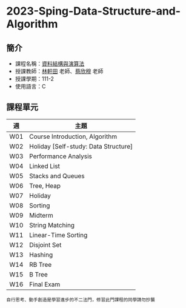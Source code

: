 # 2023-Sping-Data-Structure-and-Algorithm
## 簡介
* 課程名稱：[資料結構與演算法](https://coursemap.aca.ntu.edu.tw/course_map_all/course.php?code=902+10750)
* 授課教師：[林軒田](https://www.csie.ntu.edu.tw/~htlin/) 老師、[蔡欣穆](https://www.csie.ntu.edu.tw/~hsinmu/site/) 老師
* 授課學期：111-2
* 使用語言：C

## 課程單元
|週|主題|
|----|----|
|W01|Course Introduction, Algorithm|
|W02|Holiday [Self-study: Data Structure]|
|W03|Performance Analysis|
|W04|Linked List|
|W05|Stacks and Queues|
|W06|Tree, Heap|
|W07|Holiday|
|W08|Sorting|
|W09|Midterm|
|W10|String Matching|
|W11|Linear-Time Sorting|
|W12|Disjoint Set|
|W13|Hashing|
|W14|RB Tree|
|W15|B Tree|
|W16|Final Exam|

    自行思考、動手創造是學習進步的不二法門，修習此門課程的同學請勿抄襲
